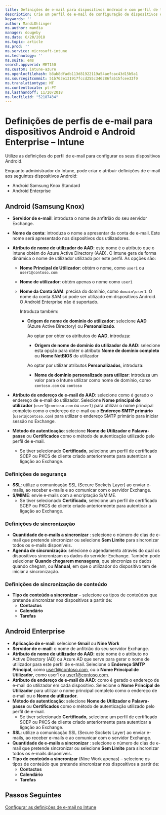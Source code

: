 ```yaml
---
title: Definições de e-mail para dispositivos Android e com perfil de trabalho do Android no Microsoft Intune – Azure | Microsoft Docs
description: Crie um perfil de e-mail de configuração de dispositivos que utilize os servidores Exchange e obtenha atributos do Azure Active Directory. Também pode ativar o SSL ou S/MIME, autenticar utilizadores com certificados ou nome de utilizador/palavra-passe e sincronizar e-mails e agendas em dispositivos Android e dispositivos com perfil de trabalho do Android com o Microsoft Intune.
keywords: ''
author: MandiOhlinger
ms.author: mandia
manager: dougeby
ms.date: 6/20/2018
ms.topic: article
ms.prod: ''
ms.service: microsoft-intune
ms.technology: ''
ms.suite: ems
search.appverid: MET150
ms.custom: intune-azure
ms.openlocfilehash: b8ab8dfadb113d81922119a54aefcac43d15b5a1
ms.sourcegitcommit: 51b763e131917fccd255c346286fa515fcee33f0
ms.translationtype: MT
ms.contentlocale: pt-PT
ms.lasthandoff: 11/20/2018
ms.locfileid: "52187434"
---
```

# <a name="email-profile-settings-for-devices-running-android-and-android-enterprise---intune"></a>Definições de perfis de e-mail para dispositivos Android e Android Enterprise – Intune

Utilize as definições do perfil de e-mail para configurar os seus dispositivos Android.

Enquanto administrador do Intune, pode criar e atribuir definições de e-mail aos seguintes dispositivos Android:

- Android Samsung Knox Standard
- Android Enterprise

## <a name="android-samsung-knox"></a>Android (Samsung Knox)

- **Servidor de e-mail**: introduza o nome de anfitrião do seu servidor Exchange.
- **Nome da conta**: introduza o nome a apresentar da conta de e-mail. Este nome será apresentado nos dispositivos dos utilizadores.
- **Atributo de nome de utilizador do AAD**: este nome é o atributo que o Intune obtém do Azure Active Directory (AAD). O Intune gera de forma dinâmica o nome de utilizador utilizado por este perfil. As opções são:
  - **Nome Principal de Utilizador**: obtém o nome, como `user1` ou `user1@contoso.com`
  - **Nome de utilizador**: obtém apenas o nome como `user1`
  - **Nome da Conta SAM**: precisa do domínio, como `domain\user1`. O nome da conta SAM só pode ser utilizado em dispositivos Android. O Android Enterprise não é suportado.

    Introduza também:  
    - **Origem de nome de domínio do utilizador**: selecione **AAD** (Azure Active Directory) ou **Personalizado**.

      Ao optar por obter os atributos do **AAD**, introduza:
      - **Origem de nome de domínio do utilizador do AAD**: selecione esta opção para obter o atributo **Nome de domínio completo** ou **Nome NetBIOS** do utilizador

      Ao optar por utilizar atributos **Personalizados**, introduza:
      - **Nome de domínio personalizado para utilizar**: introduza um valor para o Intune utilizar como nome de domínio, como `contoso.com` ou `contoso`

- **Atributo de endereço de e-mail do AAD**: selecione como é gerado o endereço de e-mail do utilizador. Selecione **Nome principal de utilizador** (`user1@contoso.com` ou `user1`) para utilizar o nome principal completo como o endereço de e-mail ou o **Endereço SMTP primário** (`user1@contoso.com`) para utilizar o endereço SMTP primário para iniciar sessão no Exchange.

- **Método de autenticação**: selecione **Nome de Utilizador e Palavra-passe** ou **Certificados** como o método de autenticação utilizado pelo perfil de e-mail.
  - Se tiver selecionado **Certificado**, selecione um perfil de certificado SCEP ou PKCS de cliente criado anteriormente para autenticar a ligação ao Exchange.

### <a name="security-settings"></a>Definições de segurança

- **SSL**: utilize a comunicação SSL (Secure Sockets Layer) ao enviar e-mails, ao receber e-mails e ao comunicar com o servidor Exchange.
- **S/MIME**: envie e-mails com a encriptação S/MIME.
  - Se tiver selecionado **Certificado**, selecione um perfil de certificado SCEP ou PKCS de cliente criado anteriormente para autenticar a ligação ao Exchange.

### <a name="synchronization-settings"></a>Definições de sincronização

- **Quantidade de e-mails a sincronizar** : selecione o número de dias de e-mail que pretende sincronizar ou selecione **Sem Limite** para sincronizar todos os e-mails disponíveis.
- **Agenda de sincronização**: selecione o agendamento através do qual os dispositivos sincronizam os dados do servidor Exchange. Também pode selecionar **Quando chegarem mensagens**, que sincroniza os dados quando chegam, ou **Manual**, em que o utilizador do dispositivo tem de iniciar a sincronização.

### <a name="content-sync-settings"></a>Definições de sincronização de conteúdo

- **Tipo de conteúdo a sincronizar** – selecione os tipos de conteúdos que pretende sincronizar nos dispositivos a partir de:
  - **Contactos**
  - **Calendário**
  - **Tarefas**

## <a name="android-enterprise"></a>Android Enterprise

- **Aplicação de e-mail**: selecione **Gmail** ou **Nine Work**
- **Servidor de e-mail**: o nome de anfitrião do seu servidor Exchange.
- **Atributo de nome de utilizador do AAD**: este nome é o atributo no Active Directory (AD) ou Azure AD que serve para gerar o nome de utilizador para este perfil de e-mail. Selecione o **Endereço SMTP Principal**, como user1@contoso.com, ou o **Nome Principal de Utilizador**, como user1 ou user1@contoso.com.
- **Atributo de endereço de e-mail do AAD**: como é gerado o endereço de e-mail do utilizador em cada dispositivo. Selecione o **Nome Principal de Utilizador** para utilizar o nome principal completo como o endereço de e-mail ou o **Nome de utilizador**.
- **Método de autenticação**: selecione **Nome de Utilizador e Palavra-passe** ou **Certificados** como o método de autenticação utilizado pelo perfil de e-mail.
  - Se tiver selecionado **Certificado**, selecione um perfil de certificado SCEP ou PKCS de cliente criado anteriormente para autenticar a ligação ao Exchange.
- **SSL**: utilize a comunicação SSL (Secure Sockets Layer) ao enviar e-mails, ao receber e-mails e ao comunicar com o servidor Exchange.
- **Quantidade de e-mails a sincronizar** : selecione o número de dias de e-mail que pretende sincronizar ou selecione **Sem Limite** para sincronizar todos os e-mails disponíveis.
- **Tipo de conteúdo a sincronizar** (Nine Work apenas) – selecione os tipos de conteúdo que pretende sincronizar nos dispositivos a partir de:
  - **Contactos**
  - **Calendário**
  - **Tarefas**

## <a name="next-steps"></a>Passos Seguintes
[Configurar as definições de e-mail no Intune](email-settings-configure.md)
